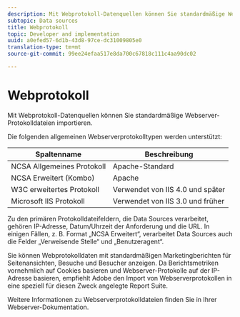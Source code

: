 ```yaml
---
description: Mit Webprotokoll-Datenquellen können Sie standardmäßige Webserver-Protokolldateien importieren.
subtopic: Data sources
title: Webprotokoll
topic: Developer and implementation
uuid: a0efed57-6d1b-43d8-97ce-dc31009805e0
translation-type: tm+mt
source-git-commit: 99ee24efaa517e8da700c67818c111c4aa90dc02

---
```



# Webprotokoll

Mit Webprotokoll-Datenquellen können Sie standardmäßige Webserver-Protokolldateien importieren.

Die folgenden allgemeinen Webserverprotokolltypen werden unterstützt:

| Spaltenname | Beschreibung |
|--- |--- |
| NCSA Allgemeines Protokoll | Apache-Standard |
| NCSA Erweitert (Kombo) | Apache |
| W3C erweitertes Protokoll | Verwendet von IIS 4.0 und später |
| Microsoft IIS Protokoll | Verwendet von IIS 3.0 und früher |

Zu den primären Protokolldateifeldern, die Data Sources verarbeitet, gehören IP-Adresse, Datum/Uhrzeit der Anforderung und die URL. In einigen Fällen, z. B. Format „NCSA Erweitert“, verarbeitet Data Sources auch die Felder „Verweisende Stelle“ und „Benutzeragent“.

Sie können Webprotokolldaten mit standardmäßigen Marketingberichten für Seitenansichten, Besuche und Besucher anzeigen. Da Berichtsmetriken vornehmlich auf Cookies basieren und Webserver-Protokolle auf der IP-Adresse basieren, empfiehlt Adobe den Import von Webserverprotokollen in eine speziell für diesen Zweck angelegte Report Suite.

Weitere Informationen zu Webserverprotokolldateien finden Sie in Ihrer Webserver-Dokumentation.
